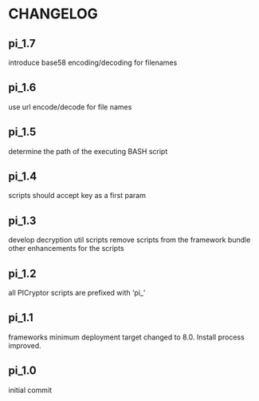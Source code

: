CHANGELOG
=========

## pi_1.7
introduce base58 encoding/decoding for filenames

## pi_1.6
use url encode/decode for file names

## pi_1.5
determine the path of the executing BASH script

## pi_1.4
scripts should accept key as a first param

## pi_1.3
develop decryption util scripts
remove scripts from the framework bundle
other enhancements for the scripts

## pi_1.2 
all PICryptor scripts are prefixed with ‘pi_’

## pi_1.1
frameworks minimum deployment target changed to 8.0. Install process improved.

## pi_1.0
initial commit